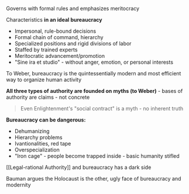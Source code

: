 Governs with formal rules and emphasizes meritocracy

Characteristics **in an ideal bureaucracy**
- Impersonal, rule-bound decisions
- Formal chain of command, hierarchy
- Specialized positions and rigid divisions of labor
- Staffed by trained experts
- Meritocratic advancement/promotion
- "Sine ira et studio" - without anger, emotion, or personal interests

To Weber, bureaucracy is the quintessentially modern and most efficient way to organize human activity

**All three types of authority are founded on myths (to Weber)** - bases of authority are claims - not concrete

> Even Enlightenment's "social contract" is a myth - no inherent truth

**Bureaucracy can be dangerous:**
- Dehumanizing
- Hierarchy problems
- Ivantionalities, red tape
- Overspecialization
- "Iron cage" - people become trapped inside - basic humanity stifled

[[Legal-rational Authority]] and bureaucracy has a dark side

Bauman argues the Holocaust is the other, ugly face of bureaucracy and modernity
